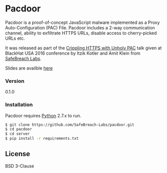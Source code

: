 # Pacdoor

Pacdoor is a proof-of-concept JavaScript malware implemented as a Proxy Auto-Configuration (PAC) File. Pacdoor includes a 2-way communication channel, ability to exfiltrate HTTPS URLs, disable access to cherry-picked URLs etc.

It was released as part of the [Crippling HTTPS with Unholy PAC](https://www.blackhat.com/us-16/briefings.html#crippling-https-with-unholy-pac) talk given at BlackHat USA 2016 conference by Itzik Kotler and Amit Klein from [SafeBreach Labs](http://www.safebreach.com).

Slides are availble [here](https://www.blackhat.com/docs/us-16/materials/us-16-Kotler-Crippling-HTTPS-With-Unholy-PAC.pdf)

### Version
0.1.0

### Installation

Pacdoor requires [Python](https://python.org/) 2.7.x to run.

```sh
$ git clone https://github.com/SafeBreach-Labs/pacdoor.git
$ cd pacdoor
$ cd server
$ pip install -r requirements.txt
```

License
----

BSD 3-Clause
